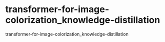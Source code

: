 # transformer-for-image-colorization_knowledge-distillation
transformer-for-image-colorization_knowledge-distillation
